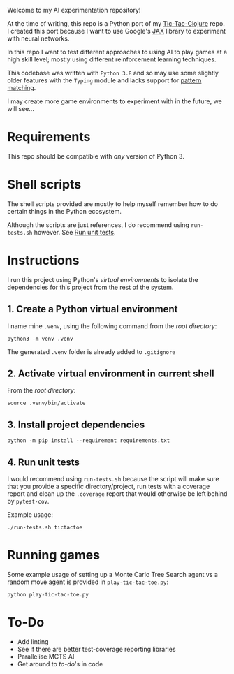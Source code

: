 Welcome to my AI experimentation repository!

At the time of writing, this repo is a Python port of my [Tic-Tac-Clojure](https://github.com/Jamie-Rodriguez/tic-tac-clojure) repo. I created this port because I want to use Google's [JAX](https://github.com/google/jax) library to experiment with neural networks.

In this repo I want to test different approaches to using AI to play games at a high skill level; mostly using different reinforcement learning techniques.

This codebase was written with `Python 3.8` and so may use some slightly older features with the `Typing` module and lacks support for [pattern matching](https://peps.python.org/pep-0634).

I may create more game environments to experiment with in the future, we will see...

Requirements
============
This repo should be compatible with *any* version of Python 3.

Shell scripts
=============
The shell scripts provided are mostly to help myself remember how to do certain things in the Python ecosystem.

Although the scripts are just references, I do recommend using `run-tests.sh` however. See [Run unit tests](#4-run-unit-tests).

Instructions
============
I run this project using Python's *virtual environments* to isolate the dependencies for this project from the rest of the system.

## 1. Create a Python virtual environment
I name mine `.venv`, using the following command from the *root directory*:
```shell
python3 -m venv .venv
```
The generated `.venv` folder is already added to `.gitignore`

## 2. Activate virtual environment in current shell
From the *root directory*:
```shell
source .venv/bin/activate
```

## 3. Install project dependencies
```shell
python -m pip install --requirement requirements.txt
```

## 4. Run unit tests
I would recommend using `run-tests.sh` because the script will make sure that you provide a specific directory/project, run tests with a coverage report and clean up the `.coverage` report that would otherwise be left behind by `pytest-cov`.

Example usage:
```shell
./run-tests.sh tictactoe
```

Running games
=============
Some example usage of setting up a Monte Carlo Tree Search agent vs a random move agent is provided in `play-tic-tac-toe.py`:
```shell
python play-tic-tac-toe.py
```

To-Do
=====
- Add linting
- See if there are better test-coverage reporting libraries
- Parallelise MCTS AI
- Get around to *to-do*'s in code
